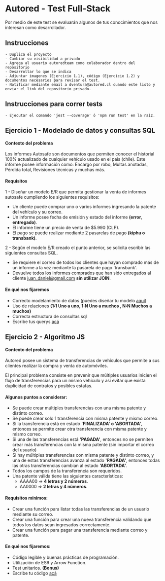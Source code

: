 # Autored - Test Full-Stack

Por medio de este test se evaluarán algunos de tus conocimientos que nos interesan como desarrollador.

## Instrucciones

    - Duplica el proyecto
    - Cambiar su visibilidad a privado
    - Agrega al usuario autoredteam como colaborador dentro del repositorio
    - Desarrollar lo que se indica
    - Adjuntar imagenes (Ejercicio 1.1), código (Ejercicio 1.2) y documentos necesarios para revisar el test.
    - Notificar mediante email a dventura@autored.cl cuando este listo y enviar el link del repositorio privado.

## Instrucciones para correr tests

    - Ejecutar el comando 'jest --coverage' ó 'npm run test' en la raíz.

## Ejercicio 1 - Modelado de datos y consultas SQL

#### Contexto del problema

Los informes Autosafe son documentos que permiten conocer el
historial 100% actualizado de cualquier vehículo usado en el país (chile).
Este informe posee información como: Encargo por robo, Multas anotadas, Pérdida total, Revisiones técnicas y muchas más.

#### Requisitos

1 - Diseñar un modelo E/R que permita gestionar la venta de informes autosafe
cumpliendo los siguientes requisitos:

- Un cliente puede comprar uno o varios informes ingresando la patente del vehículo y su correo.
- Un informe posee fecha de emisión y estado del informe **(error, entregado)**.
- El informe tiene un precio de venta de $5.990 (CLP).
- El pago se puede realizar mediante 2 pasarelas de pago **(kiphu o transbank)**.

2 - Según el modelo E/R creado el punto anterior, se solicita escribir las siguientes consultas SQL.

- Se requiere el correo de todos los clientes que hayan comprado más de un informe a la vez mediante la pasarela de pago 'transbank'.
- Devuelve todos los informes comprados que han sido entregados al cliente juan_daniel@gmail.com **sin utilizar JOIN**.

#### En qué nos fijaremos

- Correcto modelamiento de datos (puedes diseñar tu modelo [aquí](https://draw.io))
- Uso de relaciones **(1:1 Uno a uno, 1:N Uno a muchos , N:N Muchos a muchos)**
- Correcta estructura de consultas sql
- Escribe tus querys [acá](querys.sql)

## Ejercicio 2 - Algoritmo JS

#### Contexto del problema

Autored posee un sistema de transferencias de vehículos que permite a sus clientes realizar la compra y venta de automóviles.

El principal problema consiste en prevenir que múltiples usuarios inicien el flujo de transferencias para un mismo vehículo
y así evitar que exista duplicidad de contratos y posibles estafas.

#### Algunos puntos a considerar:

- Se puede crear múltiples transferencias con una misma patente y distinto correo.
- Se puede crear solo 1 transferencia con misma patente y mismo correo.
- Si la transferencia está en estado **'FINALIZADA' o 'ABORTADA'**, entonces se permite crear otra transferencia con misma patente y mismo correo.
- Si una de las transferencias está **'PAGADA'**, entonces no se permiten crear más transferencias con la misma patente (sin importar el correo del usuario)
- Si hay múltiples transferencias con misma patente y distinto correo, y una de estas transferencias avanza al estado **'PAGADA'**, entonces todas las otras transferencias cambian al estado **'ABORTADA'**.
- Todos los campos de la transferencia son requeridos.
- Una patente válida tiene las siguientes características:
  - AAAA00 => **4 letras y 2 números**.
  - AA0000 => **2 letras y 4 números**.

#### Requisitos mínimos:

- Crear una función para listar todas las transferencias de un usuario mediante su correo.
- Crear una función para crear una nueva transferencia validando que todos los datos sean ingresados correctamente.
- Crear una función para pagar una transferencia mediante correo y patente.

#### En qué nos fijaremos:

- Código legible y buenas prácticas de programación.
- Utilización de ES6 y Arrow Function.
- Test unitarios. **(Bonus)**
- Escribe tu código [acá](codigo.js)

